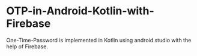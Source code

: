 # OTP-in-Android-Kotlin-with-Firebase
One-Time-Password is implemented in Kotlin using android studio with the help of Firebase. 
